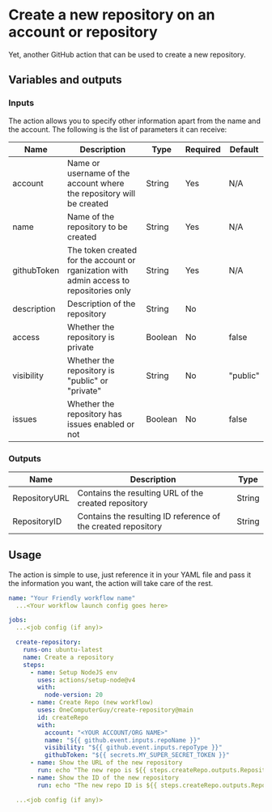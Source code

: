 # Create a new repository on an account or repository

Yet, another GitHub action that can be used to create a new repository.

## Variables and outputs

### Inputs

The action allows you to specify other information apart from the name and the account. The following is the list of parameters it can receive:

| Name        | Description                                                                             | Type    | Required | Default  |
| ----------- | --------------------------------------------------------------------------------------- | ------- | -------- | -------- |
| account     | Name or username of the account where the repository will be created                    | String  | Yes      | N/A      |
| name        | Name of the repository to be created                                                    | String  | Yes      | N/A      |
| githubToken | The token created for the account or rganization with admin access to repositories only | String  | Yes      | N/A      |
| description | Description of the repository                                                           | String  | No       | <empty>  |
| access      | Whether the repository is private                                                       | Boolean | No       | false    |
| visibility  | Whether the repository is "public" or "private"                                         | String  | No       | "public" |
| issues      | Whether the repository has issues enabled or not                                        | Boolean | No       | false    |

### Outputs

| Name          | Description                                                   | Type   |
| ------------- | ------------------------------------------------------------- | ------ |
| RepositoryURL | Contains the resulting URL of the created repository          | String |
| RepositoryID  | Contains the resulting ID reference of the created repository | String |

## Usage

The action is simple to use, just reference it in your YAML file and pass it the information you want, the action will take care of the rest.

```yaml
name: "Your Friendly workflow name"
  ...<Your workflow launch config goes here>

jobs:
  ...<job config (if any)>

  create-repository:
    runs-on: ubuntu-latest
    name: Create a repository
    steps:
      - name: Setup NodeJS env
        uses: actions/setup-node@v4
        with:
          node-version: 20
      - name: Create Repo (new workflow)
        uses: OneComputerGuy/create-repository@main
        id: createRepo
        with:
          account: "<YOUR ACCOUNT/ORG NAME>"
          name: "${{ github.event.inputs.repoName }}"
          visibility: "${{ github.event.inputs.repoType }}"
          githubToken: "${{ secrets.MY_SUPER_SECRET_TOKEN }}"
      - name: Show the URL of the new repository
        run: echo "The new repo is ${{ steps.createRepo.outputs.RepositoryURL }}"
      - name: Show the ID of the new repository
        run: echo "The new repo ID is ${{ steps.createRepo.outputs.RepositoryID }}"

  ...<job config (if any)>
```

